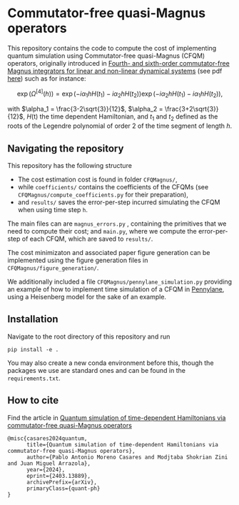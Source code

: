 # Commutator-free quasi-Magnus operators

This repository contains the code to compute the cost of implementing quantum simulation using Commutator-free quasi-Magnus (CFQM) operators, originally introduced in [Fourth- and sixth-order commutator-free Magnus integrators for linear and non-linear dynamical systems](https://www.sciencedirect.com/science/article/abs/pii/S0168927405002163) (see pdf [here](https://personales.upv.es/~serblaza/2006APNUM.pdf)) such as for instance:

$$
\exp(\Omega^{[4]}(h)) = \exp(-i \alpha_1 h H(t_1) - i \alpha_2 h H(t_2))\exp(-i\alpha_2 h H(t_1) -i \alpha_1 h H(t_2)),
$$

with $\alpha_1 = \frac{3-2\sqrt{3}}{12}$, $\alpha_2 = \frac{3+2\sqrt{3}}{12}$, $H$(t) the time dependent Hamiltonian, and $t_1$ and $t_2$ defined as the roots of the Legendre polynomial of order 2 of the time segment of length $h$.

## Navigating the repository

This repository has the following structure

- The cost estimation cost is found in folder `CFQMagnus/`,
- while `coefficients/` contains the coefficients of the CFQMs (see `CFQMagnus/compute_coefficients.py` for their preparation),
- and `results/` saves the error-per-step incurred simulating the CFQM when using time step `h`.

The main files can are `magnus_errors.py` , containing the primitives that we need to compute their cost; and `main.py`, where we compute the error-per-step of each CFQM, which are saved to `results/`.

The cost minimizaton and associated paper figure generation can be implemented using the figure generation files in `CFQMagnus/figure_generation/`.

We additionally included a file `CFQMagnus/pennylane_simulation.py` providing an example of how to implement time simulation of a CFQM in [Pennylane](https://pennylane.ai/), using a Heisenberg model for the sake of an example.

## Installation

Navigate to the root directory of this repository and run

```shell
pip install -e .
```

You may also create a new conda environment before this, though the packages we use are standard ones and can be found in the `requirements.txt`.

## How to cite

Find the article in [Quantum simulation of time-dependent Hamiltonians via commutator-free quasi-Magnus operators](https://arxiv.org/abs/2403.13889)

```
@misc{casares2024quantum,
      title={Quantum simulation of time-dependent Hamiltonians via commutator-free quasi-Magnus operators},
      author={Pablo Antonio Moreno Casares and Modjtaba Shokrian Zini and Juan Miguel Arrazola},
      year={2024},
      eprint={2403.13889},
      archivePrefix={arXiv},
      primaryClass={quant-ph}
}
```
